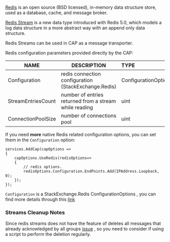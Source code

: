 [Redis](https://redis.io/) is an open source (BSD licensed), in-memory data structure store, used as a database, cache, and message broker.

[Redis Stream](https://redis.io/topics/streams-intro) is a new data type introduced with Redis 5.0, which models a log data structure in a more abstract way with an append only data structure.

Redis Streams can be used in CAP as a message transporter.



Redis configuration parameters provided directly by the CAP:

| NAME               | DESCRIPTION                                            | TYPE                 | DEFAULT              |
| ------------------ | ------------------------------------------------------ | :------------------- | -------------------- |
| Configuration      | redis connection configuration (StackExchange.Redis)   | ConfigurationOptions | ConfigurationOptions |
| StreamEntriesCount | number of entries returned from a stream while reading | uint                 | 10                   |
| ConnectionPoolSize | number of connections pool                             | uint                 | 10                   |



If you need **more** native Redis related configuration options, you can set them in the `Configuration` option:

```
services.AddCap(capOptions => 
{
    capOptions.UseRedis(redisOptions=>
    {
        // redis options.
        redisOptions.Configuration.EndPoints.Add(IPAddress.Loopback, 0);
    });
});
```

`Configuration` is a StackExchange.Redis ConfigurationOptions , you can find more details through this [link](https://stackexchange.github.io/StackExchange.Redis/Configuration)

### Streams Cleanup Notes

Since redis streams does not have the feature of deletes all messages that already acknowledged by all groups [issue](https://github.com/redis/redis/issues/5774) , so you need to consider if using a script to perform the deletion regularly.